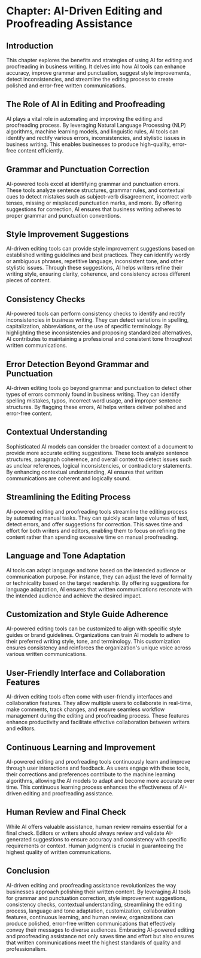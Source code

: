 Chapter: AI-Driven Editing and Proofreading Assistance
======================================================

Introduction
------------

This chapter explores the benefits and strategies of using AI for editing and proofreading in business writing. It delves into how AI tools can enhance accuracy, improve grammar and punctuation, suggest style improvements, detect inconsistencies, and streamline the editing process to create polished and error-free written communications.

The Role of AI in Editing and Proofreading
------------------------------------------

AI plays a vital role in automating and improving the editing and proofreading process. By leveraging Natural Language Processing (NLP) algorithms, machine learning models, and linguistic rules, AI tools can identify and rectify various errors, inconsistencies, and stylistic issues in business writing. This enables businesses to produce high-quality, error-free content efficiently.

Grammar and Punctuation Correction
----------------------------------

AI-powered tools excel at identifying grammar and punctuation errors. These tools analyze sentence structures, grammar rules, and contextual cues to detect mistakes such as subject-verb disagreement, incorrect verb tenses, missing or misplaced punctuation marks, and more. By offering suggestions for correction, AI ensures that business writing adheres to proper grammar and punctuation conventions.

Style Improvement Suggestions
-----------------------------

AI-driven editing tools can provide style improvement suggestions based on established writing guidelines and best practices. They can identify wordy or ambiguous phrases, repetitive language, inconsistent tone, and other stylistic issues. Through these suggestions, AI helps writers refine their writing style, ensuring clarity, coherence, and consistency across different pieces of content.

Consistency Checks
------------------

AI-powered tools can perform consistency checks to identify and rectify inconsistencies in business writing. They can detect variations in spelling, capitalization, abbreviations, or the use of specific terminology. By highlighting these inconsistencies and proposing standardized alternatives, AI contributes to maintaining a professional and consistent tone throughout written communications.

Error Detection Beyond Grammar and Punctuation
----------------------------------------------

AI-driven editing tools go beyond grammar and punctuation to detect other types of errors commonly found in business writing. They can identify spelling mistakes, typos, incorrect word usage, and improper sentence structures. By flagging these errors, AI helps writers deliver polished and error-free content.

Contextual Understanding
------------------------

Sophisticated AI models can consider the broader context of a document to provide more accurate editing suggestions. These tools analyze sentence structures, paragraph coherence, and overall context to detect issues such as unclear references, logical inconsistencies, or contradictory statements. By enhancing contextual understanding, AI ensures that written communications are coherent and logically sound.

Streamlining the Editing Process
--------------------------------

AI-powered editing and proofreading tools streamline the editing process by automating manual tasks. They can quickly scan large volumes of text, detect errors, and offer suggestions for correction. This saves time and effort for both writers and editors, enabling them to focus on refining the content rather than spending excessive time on manual proofreading.

Language and Tone Adaptation
----------------------------

AI tools can adapt language and tone based on the intended audience or communication purpose. For instance, they can adjust the level of formality or technicality based on the target readership. By offering suggestions for language adaptation, AI ensures that written communications resonate with the intended audience and achieve the desired impact.

Customization and Style Guide Adherence
---------------------------------------

AI-powered editing tools can be customized to align with specific style guides or brand guidelines. Organizations can train AI models to adhere to their preferred writing style, tone, and terminology. This customization ensures consistency and reinforces the organization's unique voice across various written communications.

User-Friendly Interface and Collaboration Features
--------------------------------------------------

AI-driven editing tools often come with user-friendly interfaces and collaboration features. They allow multiple users to collaborate in real-time, make comments, track changes, and ensure seamless workflow management during the editing and proofreading process. These features enhance productivity and facilitate effective collaboration between writers and editors.

Continuous Learning and Improvement
-----------------------------------

AI-powered editing and proofreading tools continuously learn and improve through user interactions and feedback. As users engage with these tools, their corrections and preferences contribute to the machine learning algorithms, allowing the AI models to adapt and become more accurate over time. This continuous learning process enhances the effectiveness of AI-driven editing and proofreading assistance.

Human Review and Final Check
----------------------------

While AI offers valuable assistance, human review remains essential for a final check. Editors or writers should always review and validate AI-generated suggestions to ensure accuracy and consistency with specific requirements or context. Human judgment is crucial in guaranteeing the highest quality of written communications.

Conclusion
----------

AI-driven editing and proofreading assistance revolutionizes the way businesses approach polishing their written content. By leveraging AI tools for grammar and punctuation correction, style improvement suggestions, consistency checks, contextual understanding, streamlining the editing process, language and tone adaptation, customization, collaboration features, continuous learning, and human review, organizations can produce polished, error-free written communications that effectively convey their messages to diverse audiences. Embracing AI-powered editing and proofreading assistance not only saves time and effort but also ensures that written communications meet the highest standards of quality and professionalism.
